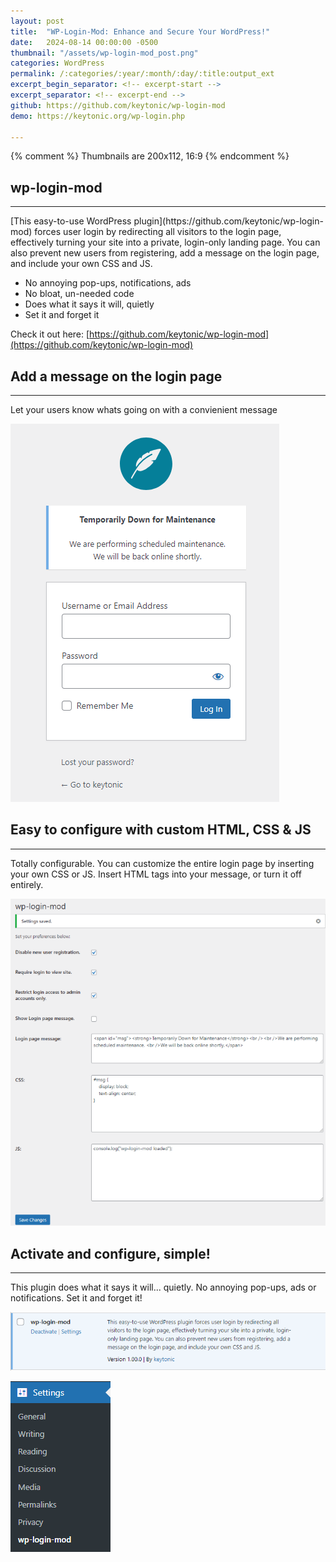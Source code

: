 ```yaml
---
layout: post
title:  "WP-Login-Mod: Enhance and Secure Your WordPress!"
date:   2024-08-14 00:00:00 -0500
thumbnail: "/assets/wp-login-mod_post.png"
categories: WordPress
permalink: /:categories/:year/:month/:day/:title:output_ext
excerpt_begin_separator: <!-- excerpt-start -->
excerpt_separator: <!-- excerpt-end -->
github: https://github.com/keytonic/wp-login-mod
demo: https://keytonic.org/wp-login.php

---
```

{% comment %} 
    Thumbnails are 200x112, 16:9
{% endcomment %}




## wp-login-mod
---
<!-- excerpt-start -->[This easy-to-use WordPress plugin](https://github.com/keytonic/wp-login-mod) forces user login by redirecting all visitors to the login page, effectively turning your site into a private, login-only landing page. You can also prevent new users from registering, add a message on the login page, and include your own CSS and JS.<!-- excerpt-end -->

- No annoying pop-ups, notifications, ads
- No bloat, un-needed code
- Does what it says it will, quietly
- Set it and forget it

Check it out here: [https://github.com/keytonic/wp-login-mod](https://github.com/keytonic/wp-login-mod)

## Add a message on the login page
---
Let your users know whats going on with a convienient message

![message](https://raw.githubusercontent.com/keytonic/wp-login-mod/main/images/4.png)

## Easy to configure with custom HTML, CSS & JS
---
Totally configurable. You can customize the entire login page by inserting your own CSS or JS. Insert HTML tags into your message, or turn it off entirely.

![options](https://raw.githubusercontent.com/keytonic/wp-login-mod/main/images/1.png)

## Activate and configure, simple!
---
This plugin does what it says it will... quietly. No annoying pop-ups, ads or notifications. Set it and forget it!

![enable](https://raw.githubusercontent.com/keytonic/wp-login-mod/main/images/3.png)

![menu](https://raw.githubusercontent.com/keytonic/wp-login-mod/main/images/2.png)